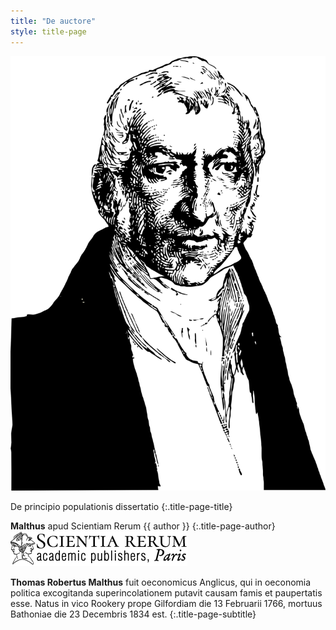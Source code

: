```yaml
---
title: "De auctore"
style: title-page
---
```


<p class="cover"><img src="../images/web/Malthus.svg" alt="{{ title }}" class="cover"></p>


De principio populationis dissertatio
{:.title-page-title}

**Malthus** apud Scientiam Rerum
{{ author }}
{:.title-page-author}
![](../images/web/publisherlogo.png)


**Thomas Robertus Malthus** fuit oeconomicus Anglicus, qui in oeconomia
politica excogitanda superincolationem putavit causam famis et
paupertatis esse. Natus in vico Rookery prope Gilfordiam die 13
Februarii 1766, mortuus Bathoniae die 23 Decembris 1834 est.
{:.title-page-subtitle}
